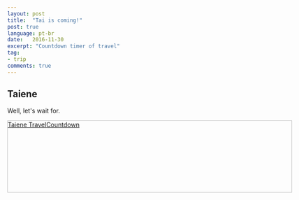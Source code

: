 ```yaml
---
layout: post
title:  "Tai is coming!"
post: true
language: pt-br
date:   2016-11-30
excerpt: "Countdown timer of travel"
tag:
- trip
comments: true
---
```


## Taiene

Well, let's wait for.

<div class="tc_div_97051" style="width:650px;height:162.50px;border:1px solid #C0C0C0"><a title="Taiene Travel" href="//www.tickcounter.com/widget/countdown/1482138000000/america-fortaleza/dhms/FFFFFF3B5998000000FF0000/650/C0C0C01/Taiene_Travel">Taiene Travel</a><a title="Countdown" href="https://www.tickcounter.com/">Countdown</a></div><script type="text/javascript">(function(){ var s=document.createElement('script');s.src="//www.tickcounter.com/loader.js";s.async='async';s.onload=function() { tc_widget_loader('tc_div_97051', 'Countdown', 650, ["1482127200000","america-fortaleza","dhms","FFFFFF3B5998000000FF0000","650","C0C0C01","Taiene Travel"]);};s.onreadystatechange=s.onload;var head=document.getElementsByTagName('head')[0];head.appendChild(s);}());</script>
